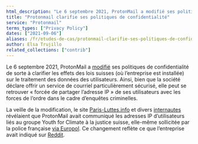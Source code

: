 ```yaml
---
html_description: "Le 6 septembre 2021, ProtonMail a modifié ses politiques de confidentialité de sorte à clarifier les effets des lois suisses."
title: "Protonmail clarifie ses politiques de confidentialité"
service: "Protonmail"
terms_types: ["Privacy Policy"]
dates: ["2021-09-06"]
aliases: /fr/etudes-de-cas/protonmail-clarifie-ses-politiques-de-confidentialite/
author: Elsa Trujillo
related_collections: ["contrib"]
---
```


Le 6 septembre 2021, ProtonMail a <a target="_blank" rel="noopener" href="https://github.com/OpenTermsArchive/contrib-versions/commit/510c7d65e4254e1d53221b139d7e25bb2b990510">modifié</a> ses politiques de confidentialité de sorte à clarifier les effets des lois suisses (où l’entreprise est installée) sur le traitement des données des utilisateurs. Ainsi, bien que la société déclare offrir un service de courriel particulièrement sécurisé, elle peut se retrouver « forcée de partager l’adresse IP » de ses utilisateurs avec les forces de l’ordre dans le cadre d’enquêtes criminelles.

La veille de la modification, le site <a target="_blank" rel="noopener" href="https://paris-luttes.info/recit-policier-de-sainte-marthe-15258?lang=fr">Paris-Luttes.info</a> et divers <a target="_blank" rel="noopener" href="https://twitter.com/OnEstLaTech/status/1434576598418796549">internautes</a> révélaient que ProtonMail avait communiqué les adresses IP d’utilisateurs liés au groupe Youth for Climate à la justice suisse, elle-même sollicitée par la police française <a target="_blank" rel="noopener" href="https://www.numerama.com/tech/736940-protonmail-transmet-des-adresses-ip-a-la-police-4-questions-pour-comprendre-la-polemique.html">via Europol</a>. Ce changement reflète ce que l’entreprise avait indiqué sur <a target="_blank" rel="noopener" href="https://www.reddit.com/r/ProtonMail/comments/pil6xi/comment/hbqha63/">Reddit</a>.
